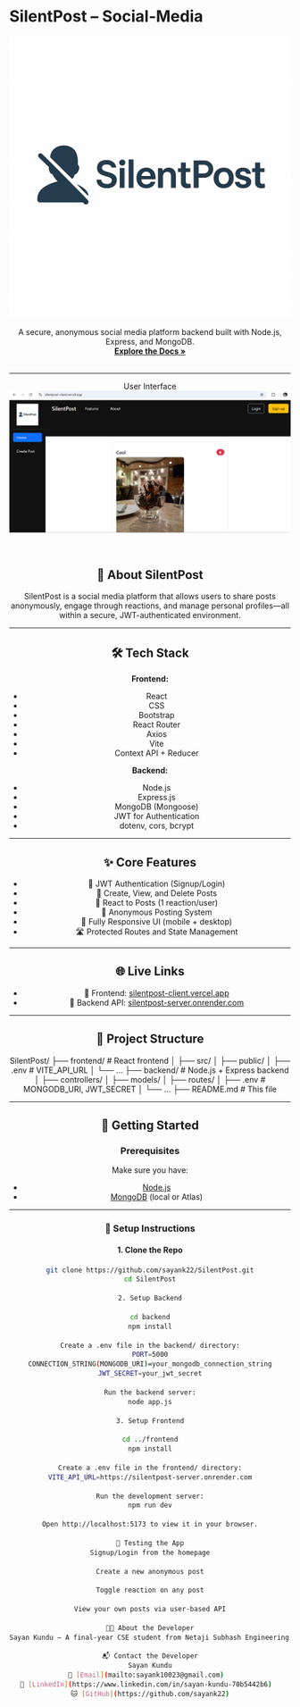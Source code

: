 # SilentPost – Social-Media

<a href="https://silentpost-client.vercel.app/">
    <img src="./frontend/src/assets/logo.png" alt="SilentPost Logo" />
  </a>
</p>

<p align="center">
  A secure, anonymous social media platform backend built with Node.js, Express, and MongoDB.
  <br />
  <a href="https://github.com/sayank22/social-media"><strong>Explore the Docs »</strong></a>
   <br />
  <br />
</p>

</div>

---

<p align="center">
User Interface
<br />
  <a href="https://silentpost-client.vercel.app/">
    <img src="./frontend/src/assets/silentpost.png" alt="SilentPost ScreenShot" />
  </a>
</p>
<br />
<div align="center">

## 📝 About SilentPost

SilentPost is a social media platform that allows users to share posts anonymously, engage through reactions, and manage personal profiles—all within a secure, JWT-authenticated environment.

---

## 🛠️ Tech Stack

**Frontend:**
- React
- CSS
- Bootstrap
- React Router
- Axios
- Vite
- Context API + Reducer

**Backend:**
- Node.js
- Express.js
- MongoDB (Mongoose)
- JWT for Authentication
- dotenv, cors, bcrypt

---

## ✨ Core Features

- 🔐 JWT Authentication (Signup/Login)
- 📝 Create, View, and Delete Posts
- 💬 React to Posts (1 reaction/user)
- 🧠 Anonymous Posting System
- 📱 Fully Responsive UI (mobile + desktop)
- 🛣️ Protected Routes and State Management

---

## 🌐 Live Links

- 🔗 Frontend: [silentpost-client.vercel.app](https://silentpost-client.vercel.app)
- 🔗 Backend API: [silentpost-server.onrender.com](https://silentpost-server.onrender.com)

---

## 📁 Project Structure

SilentPost/ ├── frontend/ # React frontend │ ├── src/ │ ├── public/ │ ├── .env # VITE_API_URL │ └── ... ├── backend/ # Node.js + Express backend │ ├── controllers/ │ ├── models/ │ ├── routes/ │ ├── .env # MONGODB_URI, JWT_SECRET │ └── ... ├── README.md # This file


---

## 🚀 Getting Started

### Prerequisites

Make sure you have:

- [Node.js](https://nodejs.org/)
- [MongoDB](https://www.mongodb.com/) (local or Atlas)

---

### 🔧 Setup Instructions

#### 1. Clone the Repo

```bash
git clone https://github.com/sayank22/SilentPost.git
cd SilentPost

2. Setup Backend

cd backend
npm install

Create a .env file in the backend/ directory:
PORT=5000
CONNECTION_STRING(MONGODB_URI)=your_mongodb_connection_string
JWT_SECRET=your_jwt_secret

Run the backend server:
node app.js

3. Setup Frontend

cd ../frontend
npm install

Create a .env file in the frontend/ directory:
VITE_API_URL=https://silentpost-server.onrender.com

Run the development server:
npm run dev

Open http://localhost:5173 to view it in your browser.

🧪 Testing the App
Signup/Login from the homepage

Create a new anonymous post

Toggle reaction on any post

View your own posts via user-based API

👨‍💻 About the Developer
Sayan Kundu – A final-year CSE student from Netaji Subhash Engineering College, passionate about building meaningful full-stack applications and exploring modern web technologies.

📬 Contact the Developer
Sayan Kundu
📧 [Email](mailto:sayank10023@gmail.com)  
💼 [LinkedIn](https://www.linkedin.com/in/sayan-kundu-70b5442b6)  
🐱 [GitHub](https://github.com/sayank22)

